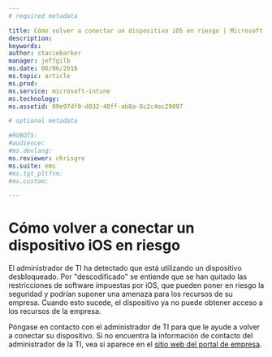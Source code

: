 ```yaml
---
# required metadata

title: Cómo volver a conectar un dispositivo iOS en riesgo | Microsoft Intune
description:
keywords:
author: staciebarker
manager: jeffgilb
ms.date: 06/06/2016
ms.topic: article
ms.prod:
ms.service: microsoft-intune
ms.technology:
ms.assetid: 09e97df0-d032-48ff-ab8a-8c2c4ec29897

# optional metadata

#ROBOTS:
#audience:
#ms.devlang:
ms.reviewer: chrisgre
ms.suite: ems
#ms.tgt_pltfrm:
#ms.custom:

---
```


# Cómo volver a conectar un dispositivo iOS en riesgo
El administrador de TI ha detectado que está utilizando un dispositivo desbloqueado. Por "descodificado" se entiende que se han quitado las restricciones de software impuestas por iOS, que pueden poner en riesgo la seguridad y podrían suponer una amenaza para los recursos de su empresa. Cuando esto sucede, el dispositivo ya no puede obtener acceso a los recursos de la empresa.

Póngase en contacto con el administrador de TI para que le ayude a volver a conectar su dispositivo. Si no encuentra la información de contacto del administrador de la TI, vea si aparece en el [sitio web del portal de empresa](http://portal.manage.microsoft.com).



<!--HONumber=Jun16_HO1-->


